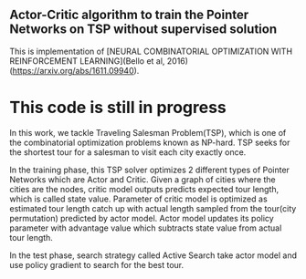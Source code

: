 ## Actor-Critic algorithm to train the Pointer Networks on TSP without supervised solution
This is implementation of [NEURAL COMBINATORIAL OPTIMIZATION WITH REINFORCEMENT LEARNING](Bello et al, 2016)(https://arxiv.org/abs/1611.09940).

# This code is still in progress

In this work, we tackle Traveling Salesman Problem(TSP), which is one of the combinatorial optimization problems known as NP-hard. TSP seeks for the shortest tour for a salesman to visit each city exactly once.

In the training phase, this TSP solver optimizes 2 different types of Pointer Networks which are Actor and Critic. Given a graph of cities where the cities are the nodes, critic model outputs predicts expected tour length, which is called state value. Parameter of critic model is optimized as estimated tour length catch up with actual length sampled from the tour(city permutation) predicted by actor model. Actor model updates its policy parameter with advantage value which subtracts state value from actual tour length.

In the test phase, search strategy called Active Search take actor model and use policy gradient to search for the best tour.
